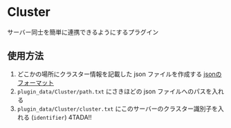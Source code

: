 # Cluster

サーバー同士を簡単に連携できるようにするプラグイン

## 使用方法

1. どこかの場所にクラスター情報を記載した json ファイルを作成する [jsonのフォーマット](./CLUSTER_INFO.md)
2. `plugin_data/Cluster/path.txt` にさきほどの json ファイルへのパスを入れる
3. `plugin_data/Cluster/cluster.txt` にこのサーバーのクラスター識別子を入れる (`identifier`)
   4TADA!!
